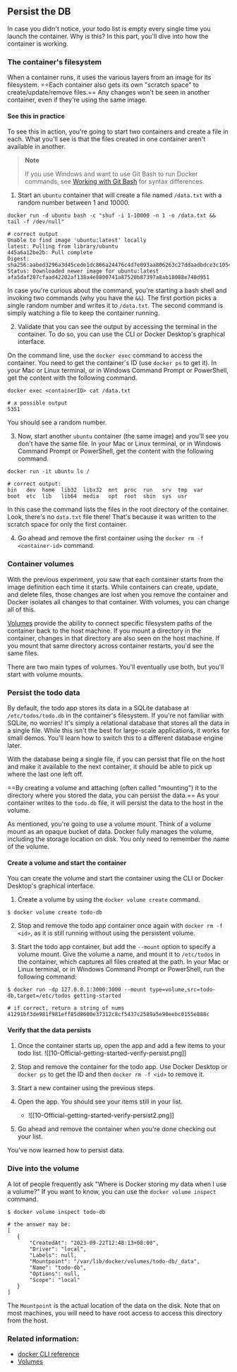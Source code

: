 ## Persist the DB

In case you didn't notice, your todo list is empty every single time you launch the container. Why is this? In this part, you'll dive into how the container is working.

### The container's filesystem

When a container runs, it uses the various layers from an image for its filesystem. ==Each container also gets its own "scratch space" to create/update/remove files.== Any changes won't be seen in another container, even if they're using the same image.

#### See this in practice

To see this in action, you're going to start two containers and create a file in each. What you'll see is that the files created in one container aren't available in another.

> **Note**
> 
> If you use Windows and want to use Git Bash to run Docker commands, see [Working with Git Bash](https://docs.docker.com/desktop/troubleshoot/topics/#working-with-git-bash) for syntax differences.

1. Start an `ubuntu` container that will create a file named `/data.txt` with a random number between 1 and 10000.

```shell
docker run -d ubuntu bash -c "shuf -i 1-10000 -n 1 -o /data.txt && tail -f /dev/null"

# correct output
Unable to find image 'ubuntu:latest' locally  
latest: Pulling from library/ubuntu  
445a6a12be2b: Pull complete    
Digest: sha256:aabed3296a3d45cede1dc866a24476c4d7e093aa806263c27ddaadbdce3c1054  
Status: Downloaded newer image for ubuntu:latest  
afa5daf207cfaad42202af138a4e8800741a87520b87397a8ab18088e740d951
```

In case you're curious about the command, you're starting a bash shell and invoking two commands (why you have the `&&`). The first portion picks a single random number and writes it to `/data.txt`. The second command is simply watching a file to keep the container running.

2. Validate that you can see the output by accessing the terminal in the container. To do so, you can use the CLI or Docker Desktop's graphical interface.

On the command line, use the `docker exec` command to access the container. You need to get the container's ID (use `docker ps` to get it). In your Mac or Linux terminal, or in Windows Command Prompt or PowerShell, get the content with the following command.

```
docker exec <containerID> cat /data.txt  

# a possible output
5351
```

You should see a random number.

3. Now, start another `ubuntu` container (the same image) and you'll see you don't have the same file. In your Mac or Linux terminal, or in Windows Command Prompt or PowerShell, get the content with the following command.

```
docker run -it ubuntu ls /

# correct output:
bin   dev  home  lib32  libx32  mnt  proc  run   srv  tmp  var  
boot  etc  lib   lib64  media   opt  root  sbin  sys  usr
```

In this case the command lists the files in the root directory of the container. Look, there's no `data.txt` file there! That's because it was written to the scratch space for only the first container.

4.  Go ahead and remove the first container using the `docker rm -f <container-id>` command.

### Container volumes

With the previous experiment, you saw that each container starts from the image definition each time it starts. While containers can create, update, and delete files, those changes are lost when you remove the container and Docker isolates all changes to that container. With volumes, you can change all of this.

[Volumes](https://docs.docker.com/storage/volumes/) provide the ability to connect specific filesystem paths of the container back to the host machine. If you mount a directory in the container, changes in that directory are also seen on the host machine. If you mount that same directory across container restarts, you'd see the same files.

There are two main types of volumes. You'll eventually use both, but you'll start with volume mounts.

### Persist the todo data
By default, the todo app stores its data in a SQLite database at `/etc/todos/todo.db` in the container's filesystem. If you're not familiar with SQLite, no worries! It's simply a relational database that stores all the data in a single file. While this isn't the best for large-scale applications, it works for small demos. You'll learn how to switch this to a different database engine later.

With the database being a single file, if you can persist that file on the host and make it available to the next container, it should be able to pick up where the last one left off. 

==By creating a volume and attaching (often called "mounting") it to the directory where you stored the data, you can persist the data.== As your container writes to the `todo.db` file, it will persist the data to the host in the volume.

As mentioned, you're going to use a volume mount. Think of a volume mount as an opaque bucket of data. Docker fully manages the volume, including the storage location on disk. You only need to remember the name of the volume.

#### Create a volume and start the container
You can create the volume and start the container using the CLI or Docker Desktop's graphical interface.

1. Create a volume by using the `docker volume create` command.

```
$ docker volume create todo-db
```

2.  Stop and remove the todo app container once again with `docker rm -f <id>`, as it is still running without using the persistent volume.

3.  Start the todo app container, but add the `--mount` option to specify a volume mount. Give the volume a name, and mount it to `/etc/todos` in the container, which captures all files created at the path. In your Mac or Linux terminal, or in Windows Command Prompt or PowerShell, run the following command:

```
$ docker run -dp 127.0.0.1:3000:3000 --mount type=volume,src=todo-db,target=/etc/todos getting-started

# if correct, return a string of nums
41291bf3de981f981eff85d8600e37312c8cf5437c2589a5e90eebc0155e888c
```

#### Verify that the data persists

1.  Once the container starts up, open the app and add a few items to your todo list.
    ![[10-Official-getting-started-verify-persist.png]]
 
2.  Stop and remove the container for the todo app. Use Docker Desktop or `docker ps` to get the ID and then `docker rm -f <id>` to remove it.

3.  Start a new container using the previous steps.

4.  Open the app. You should see your items still in your list.
	- ![[10-Official-getting-started-verify-persist2.png]]

6.  Go ahead and remove the container when you're done checking out your list.


You've now learned how to persist data.

### Dive into the volume

A lot of people frequently ask "Where is Docker storing my data when I use a volume?" If you want to know, you can use the `docker volume inspect` command.

```
$ docker volume inspect todo-db

# the answer may be:
[  
   {  
       "CreatedAt": "2023-09-22T12:48:13+08:00",  
       "Driver": "local",  
       "Labels": null,  
       "Mountpoint": "/var/lib/docker/volumes/todo-db/_data",  
       "Name": "todo-db",  
       "Options": null,  
       "Scope": "local"  
   }  
]
```

The `Mountpoint` is the actual location of the data on the disk. Note that on most machines, you will need to have root access to access this directory from the host.

### Related information:

* [docker CLI reference](https://docs.docker.com/engine/reference/commandline/cli/)
* [Volumes](https://docs.docker.com/storage/volumes/)